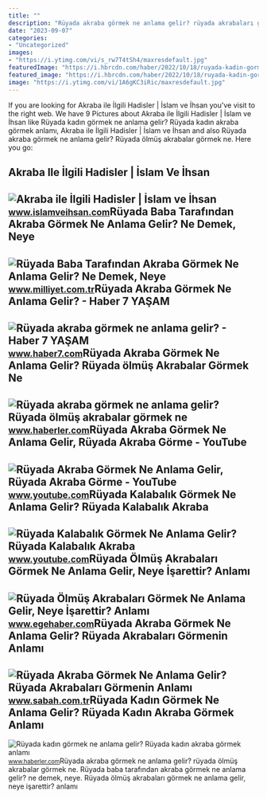 ```yaml
---
title: ""
description: "Rüyada akraba görmek ne anlama gelir? rüyada akrabaları görmenin anlamı"
date: "2023-09-07"
categories:
- "Uncategorized"
images:
- "https://i.ytimg.com/vi/s_rw7T4tSh4/maxresdefault.jpg"
featuredImage: "https://i.hbrcdn.com/haber/2022/10/18/ruyada-kadin-gormek-ne-anlama-gelir-ruyada-kadin-15368360_4288_amp.jpg"
featured_image: "https://i.hbrcdn.com/haber/2022/10/18/ruyada-kadin-gormek-ne-anlama-gelir-ruyada-kadin-15368360_4288_amp.jpg"
image: "https://i.ytimg.com/vi/1A6gKC3iRic/maxresdefault.jpg"
---
```


If you are looking for Akraba ile İlgili Hadisler | İslam ve İhsan you've visit to the right web. We have 9 Pictures about Akraba ile İlgili Hadisler | İslam ve İhsan like Rüyada kadın görmek ne anlama gelir? Rüyada kadın akraba görmek anlamı, Akraba ile İlgili Hadisler | İslam ve İhsan and also Rüyada akraba görmek ne anlama gelir? Rüyada ölmüş akrabalar görmek ne. Here you go:

Akraba Ile İlgili Hadisler | İslam Ve İhsan
-------------------------------------------

 ![Akraba ile İlgili Hadisler | İslam ve İhsan](https://www.islamveihsan.com/wp-content/uploads/2021/08/akraba-ile-ilgili-hadisler-182202-m.jpg) <small>www.islamveihsan.com</small>Rüyada Baba Tarafından Akraba Görmek Ne Anlama Gelir? Ne Demek, Neye
--------------------------------------------------------------------

 ![Rüyada Baba Tarafından Akraba Görmek Ne Anlama Gelir? Ne Demek, Neye](https://image.milimaj.com/i/milliyet/75/0x410/646f14b586b24a3268ebf800.jpg) <small>www.milliyet.com.tr</small>Rüyada Akraba Görmek Ne Anlama Gelir? - Haber 7 YAŞAM
-----------------------------------------------------

 ![Rüyada akraba görmek ne anlama gelir? - Haber 7 YAŞAM](https://i20.haber7.net/resize/1280x720/haber/haber7/photos/2023/31/ruyada_akraba_gormek_ne_anlama_gelir_1690893405_3412.jpg) <small>www.haber7.com</small>Rüyada Akraba Görmek Ne Anlama Gelir? Rüyada ölmüş Akrabalar Görmek Ne
----------------------------------------------------------------------

 ![Rüyada akraba görmek ne anlama gelir? Rüyada ölmüş akrabalar görmek ne](https://foto.haberler.com/haber/2020/10/20/ruyada-akraba-gormek-ne-anlama-gelir-ruyada-13680257_1649_amp.jpg) <small>www.haberler.com</small>Rüyada Akraba Görmek Ne Anlama Gelir, Rüyada Akraba Görme - YouTube
-------------------------------------------------------------------

 ![Rüyada Akraba Görmek Ne Anlama Gelir, Rüyada Akraba Görme - YouTube](https://i.ytimg.com/vi/1A6gKC3iRic/maxresdefault.jpg) <small>www.youtube.com</small>Rüyada Kalabalık Görmek Ne Anlama Gelir? Rüyada Kalabalık Akraba
----------------------------------------------------------------

 ![Rüyada Kalabalık Görmek Ne Anlama Gelir? Rüyada Kalabalık Akraba](https://i.ytimg.com/vi/s_rw7T4tSh4/maxresdefault.jpg) <small>www.youtube.com</small>Rüyada Ölmüş Akrabaları Görmek Ne Anlama Gelir, Neye İşarettir? Anlamı
----------------------------------------------------------------------

 ![Rüyada Ölmüş Akrabaları Görmek Ne Anlama Gelir, Neye İşarettir? Anlamı](https://www.egehaber.com/wp-content/uploads/2022/02/ruyada-olmus-akraba-1081x720.jpeg) <small>www.egehaber.com</small>Rüyada Akraba Görmek Ne Anlama Gelir? Rüyada Akrabaları Görmenin Anlamı
-----------------------------------------------------------------------

 ![Rüyada Akraba Görmek Ne Anlama Gelir? Rüyada Akrabaları Görmenin Anlamı](https://iasbh.tmgrup.com.tr/44b2c7/752/395/0/0/750/394?u=https://isbh.tmgrup.com.tr/sbh/2019/10/19/ruyada-akraba-gormek-ne-anlama-gelir-ruyada-akrabalari-gormek-ne-demek-1571435355358.jpg) <small>www.sabah.com.tr</small>Rüyada Kadın Görmek Ne Anlama Gelir? Rüyada Kadın Akraba Görmek Anlamı
----------------------------------------------------------------------

 ![Rüyada kadın görmek ne anlama gelir? Rüyada kadın akraba görmek anlamı](https://i.hbrcdn.com/haber/2022/10/18/ruyada-kadin-gormek-ne-anlama-gelir-ruyada-kadin-15368360_4288_amp.jpg) <small>www.haberler.com</small>Rüyada akraba görmek ne anlama gelir? rüyada ölmüş akrabalar görmek ne. Rüyada baba tarafından akraba görmek ne anlama gelir? ne demek, neye. Rüyada ölmüş akrabaları görmek ne anlama gelir, neye i̇şarettir? anlamı
